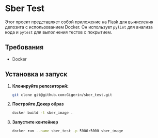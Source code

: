 # Sber Test

Этот проект представляет собой приложение на Flask для вычисления депозита с использованием Docker. Он использует `pylint` для анализа кода и `pytest` для выполнения тестов с покрытием.

## Требования

- Docker

## Установка и запуск

1. **Клонируйте репозиторий:**

   ```bash
   git clone git@github.com:Gigerin/sber_test.git
2. **Постройте Докер образ**
    ```bash
    docker build -t sber_image .
3. **Запустите контейнер**
    ```bash
   docker run --name sber_test -p 5000:5000 sber_image

